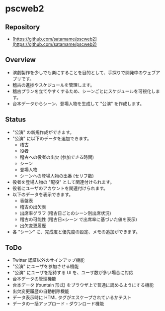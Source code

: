 # pscweb2

## Repository

- [https://github.com/satamame/pscweb2](https://github.com/satamame/pscweb2)

## Overview

- 演劇製作を少しでも楽にすることを目的として、手探りで開発中のウェブアプリです。
- 稽古の進捗やスケジュールを管理します。
- 稽古プランを立てやすくするため、シーンごとにスケジュールを可視化します。
- 台本データからシーン、登場人物を生成して "公演" を作成します。

## Status

- "公演" の新規作成ができます。
- "公演" に以下のデータを追加できます。
    - 稽古
    - 役者
    - 稽古への役者の出欠 (参加できる時間)
    - シーン
    - 登場人物
    - シーンへの登場人物の出番 (セリフ数)
- 役者を登場人物の "配役" として関連付けられます。
- 役者にユーザのアカウントを関連付けられます。
- 以下のデータを表示できます。
    - 香盤表
    - 稽古の出欠表
    - 出席率グラフ (稽古日ごとのシーン別出席状況)
    - 稽古の可能性 (稽古日×シーン で出席率に基づいた値を表示)
    - 出欠変更履歴
- 各 "シーン" に、完成度と優先度の設定、メモの追加ができます。

## ToDo

- Twitter 認証以外のサインアップ機能
- "公演" にユーザを参加させる機能
- "公演" にユーザを招待する UI を、ユーザ数が多い場合に対応
- 台本データの管理機能
- 台本データ (fountain 形式) をブラウザ上で普通に読めるようにする機能
- 出欠変更履歴の自動削除機能
- データ表示時に HTML タグがエスケープされているかテスト
- データの一括アップロード・ダウンロード機能
